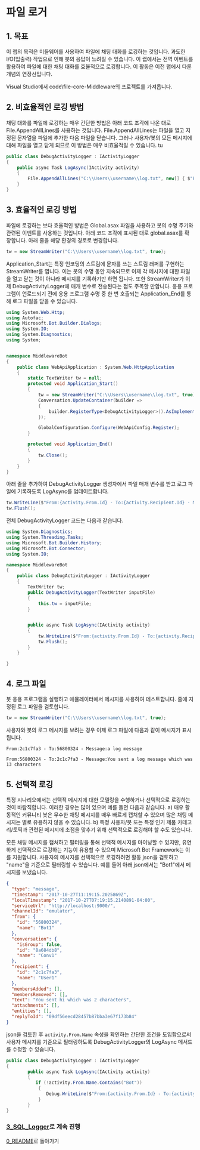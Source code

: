 ﻿# 파일 로거

## 1.	목표

이 랩의 목적은 미들웨어를 사용하여 파일에 채팅 대화를 로깅하는 것입니다. 과도한 I/O(입출력) 작업으로 인해 봇의 응답이 느려질 수 있습니다. 이 랩에서는 전역 이벤트를 활용하여 파일에 대한 채팅 대화를 효율적으로 로깅합니다. 이 활동은 이전 랩에서 다룬 개념의 연장선입니다.

Visual Studio에서 code\file-core-Middleware의 프로젝트를 가져옵니다.

## 2. 비효율적인 로깅 방법

채팅 대화를 파일에 로깅하는 매우 간단한 방법은 아래 코드 조각에 나온 대로 File.AppendAllLines를 사용하는 것입니다. File.AppendAllLines는 파일을 열고 지정된 문자열을 파일에 추가한 다음 파일을 닫습니다. 그러나 사용자/봇의 모든 메시지에 대해 파일을 열고 닫게 되므로 이 방법은 매우 비효율적일 수 있습니다.
tu
````C#
public class DebugActivityLogger : IActivityLogger
{
    public async Task LogAsync(IActivity activity)
    {
        File.AppendAllLines("C:\\Users\\username\\log.txt", new[] { $"From:{activity.From.Id} - To:{activity.Recipient.Id} - Message:{activity.AsMessageActivity().Text}" });
    }
}
````

## 3.	효율적인 로깅 방법

파일에 로깅하는 보다 효율적인 방법은 Global.asax 파일을 사용하고 봇의 수명 주기와 관련된 이벤트를 사용하는 것입니다. 아래 코드 조각에 표시된 대로 global.asax를 확장합니다. 아래 줄을 해당 환경의 경로로 변경합니다.

````C# 
tw = new StreamWriter("C:\\Users\\username\\log.txt", true);
````

Application_Start는 특정 인코딩의 스트림에 문자를 쓰는 스트림 래퍼를 구현하는 StreamWriter를 엽니다. 이는 봇의 수명 동안 지속되므로 이제 각 메시지에 대한 파일을 열고 닫는 것이 아니라 메시지를 기록하기만 하면 됩니다. 또한 StreamWriter가 이제 DebugActivityLogger에 매개 변수로 전송된다는 점도 주목할 만합니다. 응용 프로그램이 언로드되기 전에 응용 프로그램 수명 중 한 번 호출되는 Application_End를 통해 로그 파일을 닫을 수 있습니다.

````C#
using System.Web.Http;
using Autofac;
using Microsoft.Bot.Builder.Dialogs;
using System.IO;
using System.Diagnostics;
using System;


namespace MiddlewareBot
{
    public class WebApiApplication : System.Web.HttpApplication
    {
        static TextWriter tw = null;
        protected void Application_Start()
        {
            tw = new StreamWriter("C:\\Users\\username\\log.txt", true);
            Conversation.UpdateContainer(builder =>
            {
                builder.RegisterType<DebugActivityLogger>().AsImplementedInterfaces().InstancePerDependency().WithParameter("inputFile", tw);
            });

            GlobalConfiguration.Configure(WebApiConfig.Register);
        }

        protected void Application_End()
        {
            tw.Close();
        }
    }
}
````

아래 줄을 추가하여 DebugActivityLogger 생성자에서 파일 매개 변수를 받고 로그 파일에 기록하도록 LogAsync를 업데이트합니다.

````C#
tw.WriteLine($"From:{activity.From.Id} - To:{activity.Recipient.Id} - Message:{activity.AsMessageActivity().Text}", true);
tw.Flush();
````

전체 DebugActivityLogger 코드는 다음과 같습니다.

````C#
using System.Diagnostics;
using System.Threading.Tasks;
using Microsoft.Bot.Builder.History;
using Microsoft.Bot.Connector;
using System.IO;

namespace MiddlewareBot
{    
    public class DebugActivityLogger : IActivityLogger
    {
        TextWriter tw;
        public DebugActivityLogger(TextWriter inputFile)
        {
            this.tw = inputFile;
        }


        public async Task LogAsync(IActivity activity)
        {
            tw.WriteLine($"From:{activity.From.Id} - To:{activity.Recipient.Id} - Message:{activity.AsMessageActivity().Text}", true);
            tw.Flush();
        }
    }

}
````

## 4. 로그 파일

봇 응용 프로그램을 실행하고 에뮬레이터에서 메시지를 사용하여 테스트합니다. 줄에 지정된 로그 파일을 검토합니다.

````C# 
tw = new StreamWriter("C:\\Users\\username\\log.txt", true);
````

사용자와 봇의 로그 메시지를 보려는 경우 이제 로그 파일에 다음과 같이 메시지가 표시됩니다.

````From:2c1c7fa3 - To:56800324 - Message:a log message````

````From:56800324 - To:2c1c7fa3 - Message:You sent a log message which was 13 characters````

## 5. 선택적 로깅

특정 시나리오에서는 선택적 메시지에 대한 모델링을 수행하거나 선택적으로 로깅하는 것이 바람직합니다. 이러한 경우는 많이 있으며 예를 들면 다음과 같습니다. a) 매우 활동적인 커뮤니티 봇은 무수한 채팅 메시지를 매우 빠르게 캡처할 수 있으며 많은 채팅 메시지는 별로 유용하지 않을 수 있습니다. b) 특정 사용자/봇 또는 특정 인기 제품 카테고리/토픽과 관련된 메시지에 초점을 맞추기 위해 선택적으로 로깅해야 할 수도 있습니다.

모든 채팅 메시지를 캡처하고 필터링을 통해 선택적 메시지를 마이닝할 수 있지만, 유연하게 선택적으로 로깅하는 기능이 유용할 수 있으며 Microsoft Bot Framework는 이를 지원합니다. 사용자의 메시지를 선택적으로 로깅하려면 활동 json을 검토하고 "name"을 기준으로 필터링할 수 있습니다. 예를 들어 아래 json에서는 "Bot1"에서 메시지를 보냈습니다.

```json
{
  "type": "message",
  "timestamp": "2017-10-27T11:19:15.2025869Z",
  "localTimestamp": "2017-10-27T07:19:15.2140891-04:00",
  "serviceUrl": "http://localhost:9000/",
  "channelId": "emulator",
  "from": {
    "id": "56800324",
    "name": "Bot1"
  },
  "conversation": {
    "isGroup": false,
    "id": "8a684db8",
    "name": "Conv1"
  },
  "recipient": {
    "id": "2c1c7fa3",
    "name": "User1"
  },
  "membersAdded": [],
  "membersRemoved": [],
  "text": "You sent hi which was 2 characters",
  "attachments": [],
  "entities": [],
  "replyToId": "09df56eecd28457b87bba3e67f173b84"
}
```
json을 검토한 후 ````activity.From.Name```` 속성을 확인하는 간단한 조건을 도입함으로써 사용자 메시지를 기준으로 필터링하도록 DebugActivityLogger의 LogAsync 메서드를 수정할 수 있습니다.

````C#
public class DebugActivityLogger : IActivityLogger
{
        public async Task LogAsync(IActivity activity)
        {
           if (!activity.From.Name.Contains("Bot"))
            {
               Debug.WriteLine($"From:{activity.From.Id} - To:{activity.Recipient.Id} - Message:{activity.AsMessageActivity()?.Text}");
            }
        }
}
````


### [3_SQL_Logger](3_SQL_Logger.md)로 계속 진행

[0_README](../0_README.md)로 돌아가기